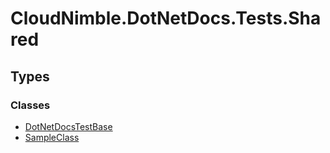 # CloudNimble.DotNetDocs.Tests.Shared

## Types

### Classes

- [DotNetDocsTestBase](CloudNimble-DotNetDocs-Tests-Shared.DotNetDocsTestBase.md)
- [SampleClass](CloudNimble-DotNetDocs-Tests-Shared.SampleClass.md)

